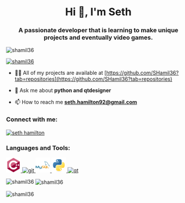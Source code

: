 <h1 align="center">Hi 👋, I'm Seth</h1>
<h3 align="center">A passionate developer that is learning to make unique projects and eventually video games.</h3>

<p align="left"> <img src="https://komarev.com/ghpvc/?username=shamil36&label=Profile%20views&color=0e75b6&style=flat" alt="shamil36" /> </p>

<p align="left"> <a href="https://github.com/ryo-ma/github-profile-trophy"><img src="https://github-profile-trophy.vercel.app/?username=shamil36" alt="shamil36" /></a> </p>

- 👨‍💻 All of my projects are available at [https://github.com/SHamil36?tab=repositories](https://github.com/SHamil36?tab=repositories)

- 💬 Ask me about **python and qtdesigner**

- 📫 How to reach me **seth.hamilton92@gmail.com**

<h3 align="left">Connect with me:</h3>
<p align="left">
<a href="https://linkedin.com/in/seth hamilton" target="blank"><img align="center" src="https://raw.githubusercontent.com/rahuldkjain/github-profile-readme-generator/master/src/images/icons/Social/linked-in-alt.svg" alt="seth hamilton" height="30" width="40" /></a>
</p>

<h3 align="left">Languages and Tools:</h3>
<p align="left"> <a href="https://www.w3schools.com/cpp/" target="_blank" rel="noreferrer"> <img src="https://raw.githubusercontent.com/devicons/devicon/master/icons/cplusplus/cplusplus-original.svg" alt="cplusplus" width="40" height="40"/> </a> <a href="https://git-scm.com/" target="_blank" rel="noreferrer"> <img src="https://www.vectorlogo.zone/logos/git-scm/git-scm-icon.svg" alt="git" width="40" height="40"/> </a> <a href="https://www.mysql.com/" target="_blank" rel="noreferrer"> <img src="https://raw.githubusercontent.com/devicons/devicon/master/icons/mysql/mysql-original-wordmark.svg" alt="mysql" width="40" height="40"/> </a> <a href="https://www.python.org" target="_blank" rel="noreferrer"> <img src="https://raw.githubusercontent.com/devicons/devicon/master/icons/python/python-original.svg" alt="python" width="40" height="40"/> </a> <a href="https://www.qt.io/" target="_blank" rel="noreferrer"> <img src="https://upload.wikimedia.org/wikipedia/commons/0/0b/Qt_logo_2016.svg" alt="qt" width="40" height="40"/> </a> </p>

<p><img align="left" src="https://github-readme-stats.vercel.app/api/top-langs?username=shamil36&show_icons=true&locale=en&layout=compact" alt="shamil36" /></p>

<p>&nbsp;<img align="center" src="https://github-readme-stats.vercel.app/api?username=shamil36&show_icons=true&locale=en" alt="shamil36" /></p>

<p><img align="center" src="https://github-readme-streak-stats.herokuapp.com/?user=shamil36&" alt="shamil36" /></p>
